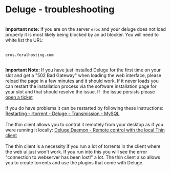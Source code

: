 <h1>Deluge - troubleshooting</h1>

        
<br>
<strong>Important note:</strong> If you are on the server <code>eros</code> and your deluge does not load properly it is most likely being blocked by an ad blocker. You will need to white list the URL:<br>
<br>
<pre><code>eros.feralhosting.com</code></pre><br>
 <strong>Important Note:</strong> If you have just installed Deluge for the first time on your slot and get a &quot;502 Bad Gateway&quot; when loading the web interface, please reload the page in a few minutes and it should work. If it never loads you can restart the installation process via the software installation page for your slot and that should resolve the issue. If&nbsp; the issue persists please <a href="https://www.feralhosting.com/manager/tickets/new">open a ticket</a> <br>
<br>
If you do have problems it can be restarted by following these instructions: <a href="https://www.feralhosting.com/faq/view?question=158">Restarting - rtorrent - Deluge - Transmission - MySQL</a><br>
<br>
The thin client allows you to control it remotely from your desktop as if you were running it locally: <a href="https://www.feralhosting.com/faq/view?question=76">Deluge Daemon - Remote control with the local Thin client</a><br>
<br>
The thin client is a necessity if you run a lot of torrents in the client where the web ui just won&#x27;t work. If you run into this you will see the error &quot;connection to webserver has been lost!&quot; a lot. The thin client also allows you to create torrents and use the plugins that come with Deluge.<br>
<br>
